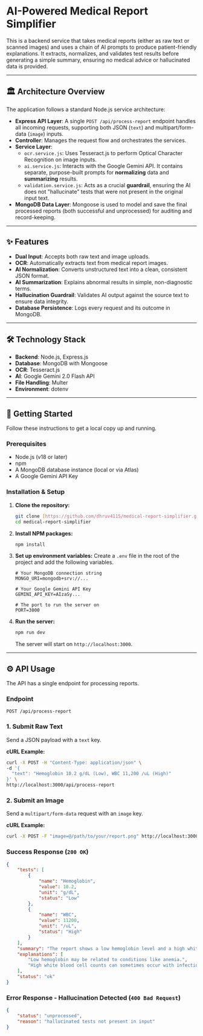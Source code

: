 # AI-Powered Medical Report Simplifier

This is a backend service that takes medical reports (either as raw text or scanned images) and uses a chain of AI prompts to produce patient-friendly explanations. It extracts, normalizes, and validates test results before generating a simple summary, ensuring no medical advice or hallucinated data is provided.

---

## 🏛️ Architecture Overview

The application follows a standard Node.js service architecture:

* **Express API Layer**: A single `POST /api/process-report` endpoint handles all incoming requests, supporting both JSON (`text`) and multipart/form-data (`image`) inputs.
* **Controller**: Manages the request flow and orchestrates the services.
* **Service Layer**:
    * `ocr.service.js`: Uses Tesseract.js to perform Optical Character Recognition on image inputs.
    * `ai.service.js`: Interacts with the Google Gemini API. It contains separate, purpose-built prompts for **normalizing** data and **summarizing** results.
    * `validation.service.js`: Acts as a crucial **guardrail**, ensuring the AI does not "hallucinate" tests that were not present in the original input text.
* **MongoDB Data Layer**: Mongoose is used to model and save the final processed reports (both successful and unprocessed) for auditing and record-keeping.

---

## ✨ Features

* **Dual Input**: Accepts both raw text and image uploads.
* **OCR**: Automatically extracts text from medical report images.
* **AI Normalization**: Converts unstructured text into a clean, consistent JSON format.
* **AI Summarization**: Explains abnormal results in simple, non-diagnostic terms.
* **Hallucination Guardrail**: Validates AI output against the source text to ensure data integrity.
* **Database Persistence**: Logs every request and its outcome in MongoDB.

---

## 🛠️ Technology Stack

* **Backend**: Node.js, Express.js
* **Database**: MongoDB with Mongoose
* **OCR**: Tesseract.js
* **AI**: Google Gemini 2.0 Flash API
* **File Handling**: Multer
* **Environment**: dotenv

---

## 🚀 Getting Started

Follow these instructions to get a local copy up and running.

### Prerequisites

* Node.js (v18 or later)
* npm
* A MongoDB database instance (local or via Atlas)
* A Google Gemini API Key

### Installation & Setup

1.  **Clone the repository:**
    ```bash
    git clone [https://github.com/dhruv4115/medical-report-simplifier.git](https://github.com/dhruv4115/medical-report-simplifier.git)
    cd medical-report-simplifier
    ```

2.  **Install NPM packages:**
    ```bash
    npm install
    ```

3.  **Set up environment variables:**
    Create a `.env` file in the root of the project and add the following variables.
    ```
    # Your MongoDB connection string
    MONGO_URI=mongodb+srv://...

    # Your Google Gemini API Key
    GEMINI_API_KEY=AIzaSy...

    # The port to run the server on
    PORT=3000
    ```

4.  **Run the server:**
    ```bash
    npm run dev
    ```
    The server will start on `http://localhost:3000`.

---

## ⚙️ API Usage

The API has a single endpoint for processing reports.

### Endpoint

`POST /api/process-report`

### 1. Submit Raw Text

Send a JSON payload with a `text` key.

**cURL Example:**
```bash
curl -X POST -H "Content-Type: application/json" \
-d '{
  "text": "Hemoglobin 10.2 g/dL (Low), WBC 11,200 /uL (High)"
}' \
http://localhost:3000/api/process-report
```

### 2. Submit an Image

Send a `multipart/form-data` request with an `image` key.

**cURL Example:**
```bash
curl -X POST -F "image=@/path/to/your/report.png" http://localhost:3000/api/process-report
```

### Success Response (`200 OK`)

```json
{
    "tests": [
        {
            "name": "Hemoglobin",
            "value": 10.2,
            "unit": "g/dL",
            "status": "Low"
        },
        {
            "name": "WBC",
            "value": 11200,
            "unit": "/uL",
            "status": "High"
        }
    ],
    "summary": "The report shows a low hemoglobin level and a high white blood cell count.",
    "explanations": [
        "Low hemoglobin may be related to conditions like anemia.",
        "High white blood cell counts can sometimes occur with infections."
    ],
    "status": "ok"
}
```

### Error Response - Hallucination Detected (`400 Bad Request`)

```json
{
    "status": "unprocessed",
    "reason": "hallucinated tests not present in input"
}
```